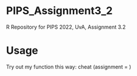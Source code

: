 # PIPS_Assignment3_2
R Repository for PIPS 2022, UvA, Assignment 3.2 

# Usage
Try out my function 
this way:
cheat (assignment = )
